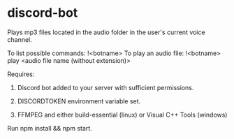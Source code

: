 # discord-bot

Plays mp3 files located in the audio folder in the user's current voice channel.

To list possible commands: !\<botname\> 
To play an audio file: !\<botname\> play \<audio file name (without extension)\>

Requires:

1. Discord bot added to your server with sufficient permissions.

2. DISCORDTOKEN environment variable set.

3. FFMPEG and either build-essential (linux) or Visual C++ Tools (windows)

Run npm install && npm start. 

